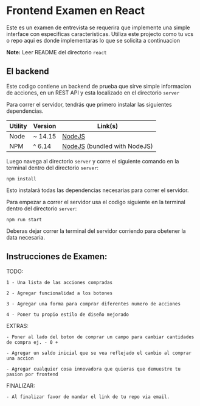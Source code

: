# Frontend Examen en React 

Este es un examen de entrevista se requerira que implemente una simple interface con especificas caracteristicas. Utiliza este projecto como tu vcs o repo aqui es donde implementaras lo que se solicita a continuacion 

**Note:** Leer README del directorio `react`

## El backend

Este codigo contiene un backend de prueba que sirve simple informacion de acciones, en un REST API y esta localizado en el directorio `server`

Para correr el servidor, tendrás que primero instalar las siguientes dependencias.

| Utility | Version | Link(s) |
|------------|---------|---------|
| Node | ~ 14.15 | [NodeJS](https://nodejs.org/en/) |
| NPM | ^ 6.14 | [NodeJS](https://nodejs.org/en/) (bundled with NodeJS) |

Luego navega al directorio `server` y corre el siguiente comando en la terminal dentro del directorio `server`:

```
npm install
```
Esto instalará todas las dependencias necesarias para correr el servidor.

Para empezar a correr el servidor usa el codigo siguiente en la terminal dentro del directorio `server`:

```
npm run start
```

Deberas dejar correr la terminal del servidor corriendo para obetener la data necesaria.


## Instrucciones de Examen:

TODO: 

    1 - Una lista de las acciones compradas 

    2 - Agregar funcionalidad a los botones 

    3 - Agregar una forma para comprar diferentes numero de acciones  

    4 - Poner tu propio estilo de diseño mejorado 
    

EXTRAS: 

    - Poner al lado del boton de comprar un campo para cambiar cantidades de compra ej. - 0 +

    - Agregar un saldo inicial que se vea reflejado el cambio al comprar una accion 

    - Agregar cualquier cosa innovadora que quieras que demuestre tu pasion por frontend


FINALIZAR: 

    - Al finalizar favor de mandar el link de tu repo via email.
